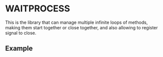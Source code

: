# WAITPROCESS

This is the library that can manage multiple infinite loops of methods, making them start together or close together, and also allowing to register signal to close.

## Example

```

```

